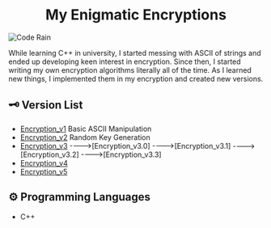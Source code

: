 <h1 align="center">My Enigmatic Encryptions
</h1>

![Code Rain](https://i.pinimg.com/originals/b4/e3/71/b4e371619042d1e80918d09904e90f7d.gif)

While learning C++ in university, I started messing with ASCII of strings and ended up developing keen interest in encryption. Since then, I started writing my own encryption algorithms literally all of the time. As I learned new things, I implemented them in my encryption and created new versions. 

## 🗝 Version List 
- [Encryption_v1](https://github.com/mrblackhearts/enigmatic-encryptions/tree/main/Encryption_v1) Basic ASCII Manipulation
- [Encryption_v2](https://github.com/mrblackhearts/enigmatic-encryptions/tree/main/Encryption_v2) Random Key Generation
- [Encryption_v3](https://github.com/mrblackhearts/enigmatic-encryptions/tree/main/Encryption_v3) 
    ---->[Encryption_v3.0]
    ---->[Encryption_v3.1]
    ---->[Encryption_v3.2]
    ---->[Encryption_v3.3]
- [Encryption_v4](https://github.com/mrblackhearts/enigmatic-encryptions/tree/main/Encryption_v4) 
- [Encryption_v5](https://github.com/mrblackhearts/enigmatic-encryptions/tree/main/Encryption_v5) 


## ⚙ Programming Languages
- C++
